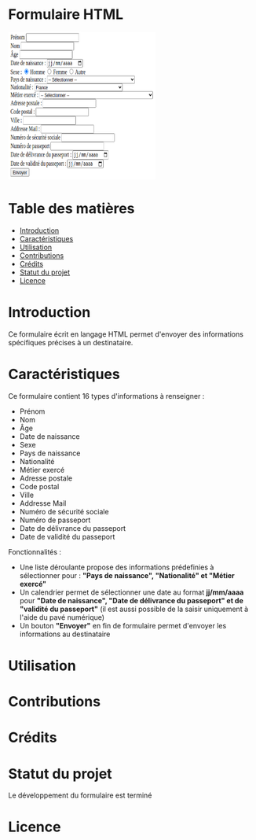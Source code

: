 # Formulaire HTML

<img src="/pics/form-html.png" width="300" height="300">

# Table des matières

- [Introduction](#introduction)
- [Caractéristiques](#Caractéristiques)
- [Utilisation](#Utilisation)
- [Contributions](#Contributions)
- [Crédits](#Crédits)
- [Statut du projet](#Statut-du-projet)
- [Licence](#Licence)

# Introduction

Ce formulaire écrit en langage HTML permet d'envoyer des informations spécifiques précises à un destinataire.

# Caractéristiques

Ce formulaire contient 16 types d'informations à renseigner :

- Prénom
- Nom
- Âge
- Date de naissance
- Sexe
- Pays de naissance
- Nationalité
- Métier exercé
- Adresse postale
- Code postal
- Ville
- Addresse Mail
- Numéro de sécurité sociale
- Numéro de passeport
- Date de délivrance du passeport
- Date de validité du passeport

Fonctionnalités :

- Une liste déroulante propose des informations prédefinies à sélectionner pour : **"Pays de naissance", "Nationalité" et "Métier exercé"**
- Un calendrier permet de sélectionner une date au format **jj/mm/aaaa** pour **"Date de naissance", "Date de délivrance du passeport" et de "validité du passeport"** (il est aussi possible de la saisir uniquement à l'aide du pavé numérique)
- Un bouton **"Envoyer"** en fin de formulaire permet d'envoyer les informations au destinataire

# Utilisation

# Contributions

# Crédits

# Statut du projet

Le développement du formulaire est terminé

# Licence
